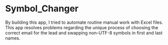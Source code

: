 # Symbol_Changer

By building this app, I tried to automate routine manual work with Excel files. This app resolves problems regarding the unique process of choosing the correct email for the lead and swapping non-UTF-8 symbols in first and last names.
